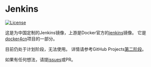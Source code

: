 # Jenkins

[![License](https://img.shields.io/github/license/docker4cn/jenkins.svg)](https://github.com/docker4cn/jenkins/blob/master/LICENSE)

这是为中国定制的Jenkins镜像，上游是Docker官方的[jenkins](https://hub.docker.com/jenkins/jenkins)镜像。
它是[docker4cn]项目的一部分。

目前仍处于计划阶段，无法使用。
详情请参考GitHub Projects[第二阶段]。

如果有任何想法，请提[issues]或PR。

[docker4cn]:https://docker-4.cn/
[第二阶段]:https://github.com/orgs/docker4cn/projects/2
[issues]:https://github.com/docker4cn/jenkins/issues/new
